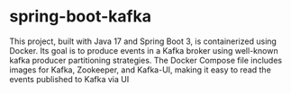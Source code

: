 # spring-boot-kafka
This project, built with Java 17 and Spring Boot 3, is containerized using Docker. Its goal is to produce events in a Kafka broker using well-known kafka producer partitioning strategies. The Docker Compose file includes images for Kafka, Zookeeper, and Kafka-UI, making it easy to read the events published to Kafka via UI
